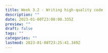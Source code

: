 ```yaml
---
title: Week 3.2 - Writing high-quality code
description: ""
date: 2023-01-08T23:08:08.335Z
preview: ""
draft: false
tags: ""
categories: ""
lastmod: 2023-01-08T23:25:41.349Z
---
```

